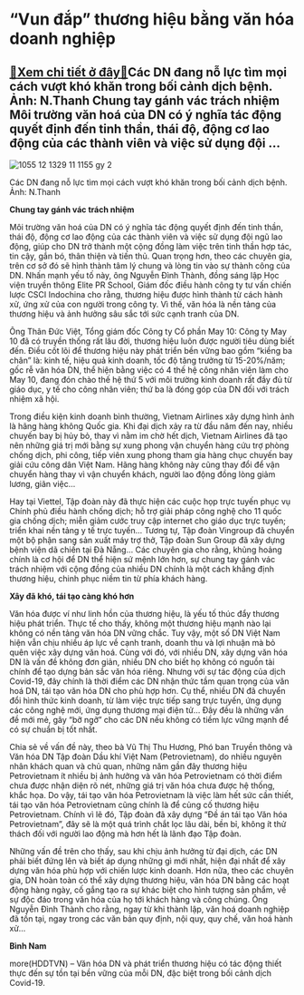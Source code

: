 “Vun đắp” thương hiệu bằng văn hóa doanh nghiệp
===============================================

[:gift:Xem chi tiết ở đây:gift:](https://hddtvn.com/vun-dap-thuong-hieu-bang-van-hoa-doanh-nghiep/)Các DN đang nỗ lực tìm mọi cách vượt khó khăn trong bối cảnh dịch bệnh. Ảnh: N.Thanh Chung tay gánh vác trách nhiệm Môi trường văn hoá của DN có ý nghĩa tác động quyết định đến tinh thần, thái độ, động cơ lao động của các thành viên và việc sử dụng đội …
--------------------------------------------------------------------------------------------------------------------------------------------------------------------------------------------------------------------------------------------------------------





![1055 12 1329 11 1155 gy 2](https://hddtvn.com/wp-content/uploads/2021/01/1055_12-_1329_11-1155_gY_2.jpg "undefined")


Các DN đang nỗ lực tìm mọi cách vượt khó khăn trong bối cảnh dịch bệnh. Ảnh: N.Thanh



**Chung tay gánh vác trách nhiệm**


Môi trường văn hoá của DN có ý nghĩa tác động quyết định đến tinh thần, thái độ, động cơ lao động của các thành viên và việc sử dụng đội ngũ lao động, giúp cho DN trở thành một cộng đồng làm việc trên tinh thần hợp tác, tin cậy, gắn bó, thân thiện và tiến thủ. Quan trọng hơn, theo các chuyên gia, trên cơ sở đó sẽ hình thành tâm lý chung và lòng tin vào sự thành công của DN. Nhấn mạnh yếu tố này, ông Nguyễn Đình Thành, đồng sáng lập Học viện truyền thông Elite PR School, Giám đốc điều hành công ty tư vấn chiến lược CSCI Indochina cho rằng, thương hiệu được hình thành từ cách hành xử, ứng xử của con người trong công ty. Vì thế, văn hóa là nền tảng của thương hiệu và ảnh hưởng sâu sắc tới sức cạnh tranh của DN.





Ông Thân Đức Việt, Tổng giám đốc Công ty Cổ phần May 10: 
Công ty May 10 đã có truyền thống rất lâu đời, thương hiệu luôn được người tiêu dùng biết đến. Điều cốt lõi để thương hiệu này phát triển bền vững bao gồm “kiềng ba chân” là: kinh tế, hiệu quả kinh doanh, tốc độ tăng trưởng từ 15-20%/năm; gốc rễ văn hóa DN, thể hiện bằng việc có 4 thế hệ công nhân viên làm cho May 10, đang đón chào thế hệ thứ 5 với môi trường kinh doanh rất đầy đủ từ giáo dục, y tế cho công nhân viên; thứ ba là đóng góp của DN đối với trách nhiệm xã hội.






Trong điều kiện kinh doanh bình thường, Vietnam Airlines xây dựng hình ảnh là hãng hàng không Quốc gia. Khi đại dịch xảy ra từ đầu năm đến nay, nhiều chuyến bay bị hủy bỏ, thay vì nằm im chờ hết dịch, Vietnam Airlines đã tạo nên những giá trị mới bằng sự xung phong vận chuyển hàng cứu trợ phòng chống dịch, phi công, tiếp viên xung phong tham gia hàng chục chuyến bay giải cứu công dân Việt Nam. Hãng hàng không này cũng thay đổi để vận chuyển hàng thay vì vận chuyển khách, người lao động đồng lòng giảm lương, giãn việc…


Hay tại Viettel, Tập đoàn này đã thực hiện các cuộc họp trực tuyến phục vụ Chính phủ điều hành chống dịch; hỗ trợ giải pháp công nghệ cho 11 quốc gia chống dịch; miễn giảm cước truy cập internet cho giáo dục trực tuyến; triển khai nền tảng y tế trực tuyến… Tương tự, Tập đoàn Vingroup đã chuyển một bộ phận sang sản xuất máy trợ thở, Tập đoàn Sun Group đã xây dựng bệnh viện dã chiến tại Đà Nẵng… Các chuyên gia cho rằng, khủng hoảng chính là cơ hội để DN thể hiện sứ mệnh lớn hơn, sự chung tay gánh vác trách nhiệm với cộng đồng của nhiều DN chính là một cách khẳng định thương hiệu, chinh phục niềm tin từ phía khách hàng.


**Xây đã khó, tái tạo càng khó hơn**


Văn hóa được ví như linh hồn của thương hiệu, là yếu tố thúc đẩy thương hiệu phát triển. Thực tế cho thấy, không một thương hiệu mạnh nào lại không có nền tảng văn hóa DN vững chắc. Tuy vậy, một số DN Việt Nam hiện vẫn chịu nhiều áp lực về cạnh tranh, doanh thu và lợi nhuận mà bỏ quên việc xây dựng văn hoá. Cùng với đó, với nhiều DN, xây dựng văn hóa DN là vấn đề không đơn giản, nhiều DN cho biết họ không có nguồn tài chính để tạo dựng bản sắc văn hóa riêng. Nhưng với sự tác động của dịch Covid-19, đây chính là thời điểm các DN nhận thức tầm quan trọng của văn hoá DN, tái tạo văn hóa DN cho phù hợp hơn. Cụ thể, nhiều DN đã chuyển đổi hình thức kinh doanh, từ làm việc trực tiếp sang trực tuyến, ứng dụng các công nghệ mới, ứng dụng thương mại điện tử… Đây đều là những vấn đề mới mẻ, gây “bỡ ngỡ” cho các DN nếu không có tiềm lực vững mạnh để có sự chuẩn bị tốt nhất.


Chia sẻ về vấn đề này, theo bà Vũ Thị Thu Hương, Phó ban Truyền thông và Văn hóa DN Tập đoàn Dầu khí Việt Nam (Petrovietnam), do nhiều nguyên nhân khách quan và chủ quan, những năm gần đây thương hiệu Petrovietnam ít nhiều bị ảnh hưởng và văn hóa Petrovietnam có thời điểm chưa được nhận diện rõ nét, những giá trị văn hóa chưa được hệ thống, khắc họa. Do vậy, tái tạo văn hóa Petrovietnam là việc làm hết sức cần thiết, tái tạo văn hóa Petrovietnam cũng chính là để củng cố thương hiệu Petrovietnam. Chính vì lẽ đó, Tập đoàn đã xây dựng “Đề án tái tạo Văn hóa Petrovietnam”, đây sẽ là một quá trình chắt lọc lâu dài, bền bỉ, không ít thử thách đối với người lao động mà hơn hết là lãnh đạo Tập đoàn.


Những vấn đề trên cho thấy, sau khi chịu ảnh hưởng từ đại dịch, các DN phải biết đứng lên và biết áp dụng những gì mới nhất, hiện đại nhất để xây dựng văn hóa phù hợp với chiến lược kinh doanh. Hơn nữa, theo các chuyên gia, DN hoàn toàn có thể xây dựng thương hiệu, văn hóa DN bằng các hoạt động hàng ngày, cố gắng tạo ra sự khác biệt cho hình tượng sản phẩm, về sự độc đáo trong văn hóa của họ tới khách hàng và công chúng. Ông Nguyễn Đình Thành cho rằng, ngay từ khi thành lập, văn hoá doanh nghiệp đã tồn tại, ngay trong các văn bản quy định, nội quy, quy chế, văn hoá hành xử…




**Bình Nam**



more(HDDTVN) – Văn hóa DN và phát triển thương hiệu có tác động thiết thực đến sự tồn tại bền vững của mỗi DN, đặc biệt trong bối cảnh dịch Covid-19.

